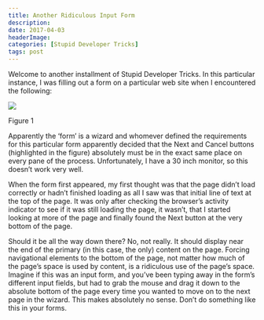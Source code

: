 ```yaml
---
title: Another Ridiculous Input Form
description: 
date: 2017-04-03
headerImage: 
categories: [Stupid Developer Tricks]
tags: post
---
```


Welcome to another installment of Stupid Developer Tricks. In this particular instance, I was filling out a form on a particular web site when I encountered the following:

![](/images/stories/2017/ridiculous-form-01.png)

Figure 1

Apparently the ‘form’ is a wizard and whomever defined the requirements for this particular form apparently decided that the Next and Cancel buttons (highlighted in the figure) absolutely must be in the exact same place on every pane of the process. Unfortunately, I have a 30 inch monitor, so this doesn’t work very well.

When the form first appeared, my first thought was that the page didn’t load correctly or hadn’t finished loading as all I saw was that initial line of text at the top of the page. It was only after checking the browser’s activity indicator to see if it was still loading the page, it wasn’t, that I started looking at more of the page and finally found the Next button at the very bottom of the page.

Should it be all the way down there? No, not really. It should display near the end of the primary (in this case, the only) content on the page. Forcing navigational elements to the bottom of the page, not matter how much of the page’s space is used by content, is a ridiculous use of the page’s space. Imagine if this was an input form, and you’ve been typing away in the form’s different input fields, but had to grab the mouse and drag it down to the absolute bottom of the page every time you wanted to move on to the next page in the wizard. This makes absolutely no sense. Don’t do something like this in your forms.